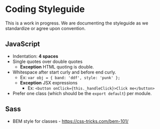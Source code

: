 # Coding Styleguide

This is a work in progress. We are documenting the styleguide as we standardize or agree upon convention.

## JavaScript

- Indentation: **4 spaces**
- Single quotes over double quotes
    + **Exception** HTML quoting is double.
- Whitespace after start curly and before end curly.
    + Ex: `var obj = { band: 'ddf', style: 'punk' };`
    + **Exception** JSX expressions
        * Ex: `<button onClick={this._handleClick}>Click me</button>`
- Prefer one class (which should be the `export default`) per module.

## Sass

- BEM style for classes - https://css-tricks.com/bem-101/

